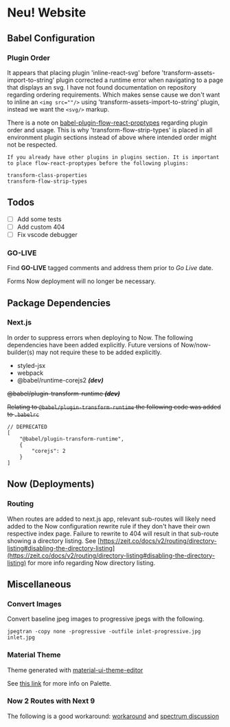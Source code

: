 # Neu! Website

## Babel Configuration

### Plugin Order

It appears that placing plugin 'inline-react-svg' before 'transform-assets-import-to-string' plugin corrected a runtime error when navigating to a page that displays an svg. I have not found documentation on repository regarding ordering requirements. Which makes sense cause we don't want to inline an `<img src=""/>` using 'transform-assets-import-to-string' plugin, instead we want the `<svg/>` markup.

There is a note on [babel-plugin-flow-react-proptypes](https://www.npmjs.com/package/babel-plugin-flow-react-proptypes#suppression) regarding plugin order and usage. This is why 'transform-flow-strip-types' is placed in all environment plugin sections instead of above where intended order might not be respected.

    If you already have other plugins in plugins section. It is important to place flow-react-proptypes before the following plugins:

    transform-class-properties
    transform-flow-strip-types

## Todos

- [ ] Add some tests
- [ ] Add custom 404
- [ ] Fix vscode debugger

### GO-LIVE

Find **GO-LIVE** tagged comments and address them prior to _Go Live_ date.

Forms Now deployment will no longer be necessary.

## Package Dependencies

### Next.js

In order to suppress errors when deploying to Now. The following dependencies have been added explicitly. Future versions of Now/now-builder(s) may not require these to be added explicitly.

- styled-jsx
- webpack
- @babel/runtime-corejs2 **_(dev)_**

~~@babel/plugin-transform-runtime **_(dev)_**~~

~~Relating to `@babel/plugin-transform-runtime` the following code was added to `.babelrc`~~

    // DEPRECATED
    [
        "@babel/plugin-transform-runtime",
        {
            "corejs": 2
        }
    ]

## Now (Deployments)

### Routing

When routes are added to next.js app, relevant sub-routes will likely need added to the Now configuration rewrite rule if they don't have their own respective index page. Failure to rewrite to 404 will result in that sub-route showing a directory listing. See [https://zeit.co/docs/v2/routing/directory-listing#disabling-the-directory-listing](https://zeit.co/docs/v2/routing/directory-listing#disabling-the-directory-listing) for more info regarding Now directory listing.

## Miscellaneous

### Convert Images

Convert baseline jpeg images to progressive jpegs with the following.

    jpegtran -copy none -progressive -outfile inlet-progressive.jpg inlet.jpg

### Material Theme

Theme generated with [material-ui-theme-editor](https://in-your-saas.github.io/material-ui-theme-editor/)

See [this link](https://material-ui.com/style/color/#official-color-tool) for more info on Palette.

### Now 2 Routes with Next 9

The following is a good workaround: [workaround](https://github.com/zeit/now-builders/issues/825)
and [spectrum discussion](https://spectrum.chat/zeit/now/custom-next-js-404-error-page-in-monorepo-deployment~fc329387-e24e-4d87-967c-a6672c6be46f)
